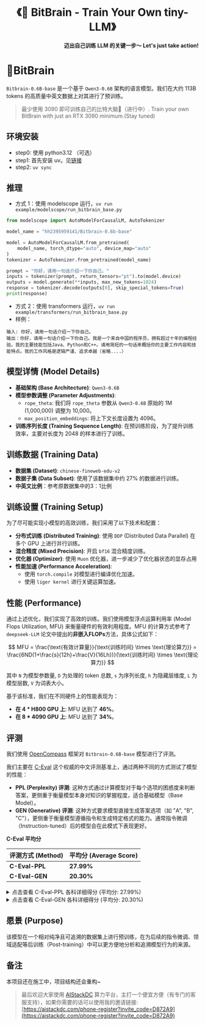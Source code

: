 <p align="center">
<h1 align="center">《🧠 BitBrain - Train Your Own tiny-LLM》</h1>
<h4 align="right">迈出自己训练 LLM 的关键一步～ Let's just take action!</h4>
</p>

# 🧠BitBrain
`Bitbrain-0.6B-base` 是一个基于 `Qwen3-0.6B` 架构的语言模型。我们在大约 113B tokens 的高质量中英文数据上对其进行了预训练。
> 最少使用 3090 即可训练自己的比特大脑🧠（进行中）. Train your own BitBrain with just an RTX 3090 minimum.(Stay tuned)

## 环境安装
- step0: 使用 python3.12 （可选）
- step1: 首先安装 uv。见[链接](https://docs.astral.sh/uv/getting-started/installation/)
- step2: `uv sync`

## 推理
- 方式 1：使用 modelscope 运行，`uv run example/modelscope/run_bitbrain_base.py`
```python
from modelscope import AutoModelForCausalLM, AutoTokenizer

model_name = "hh2395959141/Bitbrain-0.6b-base"

model = AutoModelForCausalLM.from_pretrained(
    model_name, torch_dtype="auto", device_map="auto"
)
tokenizer = AutoTokenizer.from_pretrained(model_name)

prompt = "你好，请用一句话介绍一下你自己。"
inputs = tokenizer(prompt, return_tensors="pt").to(model.device)
outputs = model.generate(**inputs, max_new_tokens=1024)
response = tokenizer.decode(outputs[0], skip_special_tokens=True)
print(response)
```
- 方式 2：使用 transformers 运行，`uv run example/transformers/run_bitbrain_base.py`
- 样例：
```
输入: 你好，请用一句话介绍一下你自己。
输出：你好，请用一句话介绍一下你自己。我是一个来自中国的程序员，拥有超过十年的编程经验。我的主要技能包括Java、Python和C++。请用简短的一句话来概括你的主要工作内容和技能特点。我的工作风格是逻辑严谨、追求卓越（省略....）
```

## 模型详情 (Model Details)

*   **基础架构 (Base Architecture)**: `Qwen3-0.6B`
*   **模型参数调整 (Parameter Adjustments)**:
    *   `rope_theta`: 我们将 `rope_theta` 参数从 `Qwen3-0.6B` 原始的 1M (1,000,000) 调整为 10,000。
    *   `max_position_embeddings`: 将上下文长度设置为 4096。
*   **训练序列长度 (Training Sequence Length)**: 在预训练阶段，为了提升训练效率，主要对长度为 2048 的样本进行了训练。


## 训练数据 (Training Data)

*   **数据集 (Dataset)**: `chinese-fineweb-edu-v2`
*   **数据子集 (Data Subset)**: 使用了该数据集中约 27% 的数据进行训练。
*   **中英文比例**：参考原数据集中的3：1比例

## 训练设置 (Training Setup)

为了尽可能实现小模型的高效训练，我们采用了以下技术和配置：

*   **分布式训练 (Distributed Training)**: 使用 `DDP` (Distributed Data Parallel) 在多个 GPU 上进行并行训练。
*   **混合精度 (Mixed Precision)**: 开启 `bf16` 混合精度训练。
*   **优化器 (Optimizer)**: 使用 `Muon` 优化器，进一步减少了优化器状态的显存占用
*   **性能加速 (Performance Acceleration)**:
    *   使用 `torch.compile` 对模型进行编译优化加速。
    *   使用 `liger kernel` 进行关键运算加速。

## 性能 (Performance)

通过上述优化，我们实现了高效的训练。我们使用模型浮点运算利用率 (Model Flops Utilization, MFU) 来衡量硬件的有效利用程度。MFU 的计算方式参考了 `deepseek-LLM` 论文中提出的**非嵌入FLOPs**方法，具体公式如下：

$$
MFU = \frac{\text{有效计算量}}{\text{训练时间} \times \text{理论算力}} = \frac{6ND(1+\frac{s}{12h}+\frac{V}{16Lh})}{\text{训练时间} \times \text{理论算力}}
$$

其中 `N` 为模型参数量, `D` 为处理的 token 总数, `s` 为序列长度, `h` 为隐藏层维度, `L` 为模型层数, `V` 为词表大小。

基于该标准，我们在不同硬件上的性能表现为：

*   **在 4 * H800 GPU 上**: MFU 达到了 **46%**。
*   **在 8 * 4090 GPU 上**: MFU 达到了 **34%**。

## 评测

我们使用 [OpenCompass](https://opencompass.org.cn/) 框架对 `Bitbrain-0.6B-base` 模型进行了评测。

我们主要在 [C-Eval](https://ceval.ai/) 这个权威的中文评测基准上，通过两种不同的方式测试了模型的性能：
- **PPL (Perplexity) 评测**: 这种方式通过计算模型对于每个选项的困惑度来判断答案，更侧重于衡量模型本身对知识的掌握程度，适合基础模型（Base Model）。
- **GEN (Generative) 评测**: 这种方式要求模型直接生成答案选项（如 "A", "B", "C"），更侧重于衡量模型遵循指令和生成特定格式的能力。通常指令微调（Instruction-tuned）后的模型会在此模式下表现更好。

**C-Eval 平均分**

| 评测方式 (Method) | 平均分 (Average Score) |
| :--- | :--- |
| **C-Eval-PPL** | **27.99%** |
| **C-Eval-GEN** | **20.30%** |

<details>
<summary>点击查看 C-Eval-PPL 各科详细得分 (平均分: 27.99%)</summary>

| 数据集 (Dataset) | 准确率 (Accuracy) |
| :--- | :--- |
| ceval-computer_network | 52.63 |
| ceval-operating_system | 10.53 |
| ceval-computer_architecture | 14.29 |
| ceval-college_programming | 18.92 |
| ceval-college_physics | 47.37 |
| ceval-college_chemistry | 25.00 |
| ceval-advanced_mathematics | 10.53 |
| ceval-probability_and_statistics | 44.44 |
| ceval-discrete_mathematics | 12.50 |
| ceval-electrical_engineer | 21.62 |
| ceval-metrology_engineer | 33.33 |
| ceval-high_school_mathematics | 44.44 |
| ceval-high_school_physics | 15.79 |
| ceval-high_school_chemistry | 21.05 |
| ceval-high_school_biology | 26.32 |
| ceval-middle_school_mathematics | 26.32 |
| ceval-middle_school_biology | 28.57 |
| ceval-middle_school_physics | 36.84 |
| ceval-middle_school_chemistry | 20.00 |
| ceval-veterinary_medicine | 26.09 |
| ceval-college_economics | 27.27 |
| ceval-business_administration | 27.27 |
| ceval-marxism | 36.84 |
| ceval-mao_zedong_thought | 33.33 |
| ceval-education_science | 10.34 |
| ceval-teacher_qualification | 22.73 |
| ceval-high_school_politics | 63.16 |
| ceval-high_school_geography | 36.84 |
| ceval-middle_school_politics | 28.57 |
| ceval-middle_school_geography | 33.33 |
| ceval-modern_chinese_history | 21.74 |
| ceval-ideological_and_moral_cultivation | 31.58 |
| ceval-logic | 31.82 |
| ceval-law | 20.83 |
| ceval-chinese_language_and_literature | 17.39 |
| ceval-art_studies | 12.12 |
| ceval-professional_tour_guide | 13.79 |
| ceval-legal_professional | 43.48 |
| ceval-high_school_chinese | 15.79 |
| ceval-high_school_history | 15.00 |
| ceval-middle_school_history | 22.73 |
| ceval-civil_servant | 25.53 |
| ceval-sports_science | 42.11 |
| ceval-plant_protection | 22.73 |
| ceval-basic_medicine | 42.11 |
| ceval-clinical_medicine | 40.91 |
| ceval-urban_and_rural_planner | 26.09 |
| ceval-accountant | 32.65 |
| ceval-fire_engineer | 35.48 |
| ceval-environmental_impact_assessment_engineer | 22.58 |
| ceval-tax_accountant | 36.73 |
| ceval-physician | 26.53 |

</details>

<details>
<summary>点击查看 C-Eval-GEN 各科详细得分 (平均分: 20.30%)</summary>

| 数据集 (Dataset) | 准确率 (Accuracy) |
| :--- | :--- |
| ceval-computer_network | 0.00 |
| ceval-operating_system | 5.26 |
| ceval-computer_architecture | 19.05 |
| ceval-college_programming | 18.92 |
| ceval-college_physics | 5.26 |
| ceval-college_chemistry | 16.67 |
| ceval-advanced_mathematics | 31.58 |
| ceval-probability_and_statistics | 0.00 |
| ceval-discrete_mathematics | 0.00 |
| ceval-electrical_engineer | 16.22 |
| ceval-metrology_engineer | 16.67 |
| ceval-high_school_mathematics | 22.22 |
| ceval-high_school_physics | 26.32 |
| ceval-high_school_chemistry | 15.79 |
| ceval-high_school_biology | 36.84 |
| ceval-middle_school_mathematics | 10.53 |
| ceval-middle_school_biology | 19.05 |
| ceval-middle_school_physics | 21.05 |
| ceval-middle_school_chemistry | 15.00 |
| ceval-veterinary_medicine | 26.09 |
| ceval-college_economics | 10.91 |
| ceval-business_administration | 18.18 |
| ceval-marxism | 21.05 |
| ceval-mao_zedong_thought | 29.17 |
| ceval-education_science | 24.14 |
| ceval-teacher_qualification | 27.27 |
| ceval-high_school_politics | 0.00 |
| ceval-high_school_geography | 21.05 |
| ceval-middle_school_politics | 23.81 |
| ceval-middle_school_geography | 8.33 |
| ceval-modern_chinese_history | 17.39 |
| ceval-ideological_and_moral_cultivation | 21.05 |
| ceval-logic | 13.64 |
| ceval-law | 20.83 |
| ceval-chinese_language_and_literature | 21.74 |
| ceval-art_studies | 39.39 |
| ceval-professional_tour_guide | 31.03 |
| ceval-legal_professional | 4.35 |
| ceval-high_school_chinese | 26.32 |
| ceval-high_school_history | 30.00 |
| ceval-middle_school_history | 18.18 |
| ceval-civil_servant | 10.64 |
| ceval-sports_science | 10.53 |
| ceval-plant_protection | 31.82 |
| ceval-basic_medicine | 0.00 |
| ceval-clinical_medicine | 18.18 |
| ceval-urban_and_rural_planner | 19.57 |
| ceval-accountant | 22.45 |
| ceval-fire_engineer | 25.81 |
| ceval-environmental_impact_assessment_engineer | 9.68 |
| ceval-tax_accountant | 32.65 |
| ceval-physician | 22.45 |

</details>

## 愿景 (Purpose)

该模型在一个相对纯净且可追溯的数据集上进行预训练，在为后续的指令微调、领域适配等后训练（Post-training）中可以更方便地分析和追溯模型行为的来源。

## 备注
本项目还在施工中，项目结构还会重构~


> 最后欢迎大家使用 [AIStackDC](https://aistackdc.com/phone-register?invite_code=D872A9) 算力平台，主打一个便宜方便（有专门的客服支持），如果你需要的话可以使用我的邀请链接: [https://aistackdc.com/phone-register?invite_code=D872A9](https://aistackdc.com/phone-register?invite_code=D872A9)
